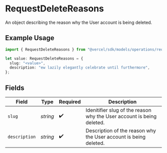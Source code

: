 # RequestDeleteReasons

An object describing the reason why the User account is being deleted.

## Example Usage

```typescript
import { RequestDeleteReasons } from "@vercel/sdk/models/operations/requestdelete.js";

let value: RequestDeleteReasons = {
  slug: "<value>",
  description: "ew lazily elegantly celebrate until furthermore",
};
```

## Fields

| Field                                                                 | Type                                                                  | Required                                                              | Description                                                           |
| --------------------------------------------------------------------- | --------------------------------------------------------------------- | --------------------------------------------------------------------- | --------------------------------------------------------------------- |
| `slug`                                                                | *string*                                                              | :heavy_check_mark:                                                    | Idenitifier slug of the reason why the User account is being deleted. |
| `description`                                                         | *string*                                                              | :heavy_check_mark:                                                    | Description of the reason why the User account is being deleted.      |